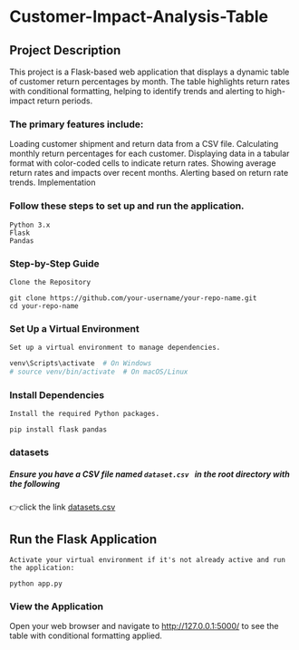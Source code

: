 # Customer-Impact-Analysis-Table
## Project Description
This project is a Flask-based web application that displays a dynamic table of customer return percentages by month. The table highlights return rates with conditional formatting, helping to identify trends and alerting to high-impact return periods.

### The primary features include:

Loading customer shipment and return data from a CSV file.
Calculating monthly return percentages for each customer.
Displaying data in a tabular format with color-coded cells to indicate return rates.
Showing average return rates and impacts over recent months.
Alerting based on return rate trends.
Implementation
### Follow these steps to set up and run the application.

```Prerequisites
Python 3.x
Flask
Pandas
```
### Step-by-Step Guide
``Clone the Repository``

```
git clone https://github.com/your-username/your-repo-name.git
cd your-repo-name
```
### Set Up a Virtual Environment

``Set up a virtual environment to manage dependencies.``

```python -m venv venv
venv\Scripts\activate  # On Windows
# source venv/bin/activate  # On macOS/Linux
```
### Install Dependencies

``Install the required Python packages.``

```
pip install flask pandas
```
### datasets 
##### Ensure you have a CSV file named ``dataset.csv `` in the root directory with the following 
👉click the link [datasets.csv](https://sheet.zohopublic.com/sheet/published/s3z7cc1835b27a59e42829ca3998f411c3cee?sheetid=0&range=D6)

## Run the Flask Application

``Activate your virtual environment if it's not already active and run the application:``

```
python app.py
```
### View the Application

Open your web browser and navigate to http://127.0.0.1:5000/ to see the table with conditional formatting applied.
